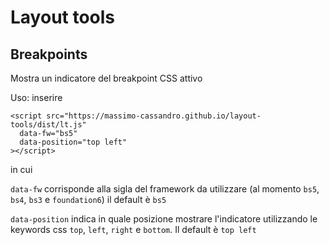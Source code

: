 # Layout tools

## Breakpoints 

Mostra un indicatore del breakpoint CSS attivo

Uso: inserire

```
<script src="https://massimo-cassandro.github.io/layout-tools/dist/lt.js"
  data-fw="bs5"
  data-position="top left"
></script>
```

in cui

`data-fw` corrisponde alla sigla del framework da utilizzare (al momento `bs5`, `bs4`, `bs3` e `foundation6`)
il default è `bs5`

`data-position` indica in quale posizione mostrare l'indicatore utilizzando le
keywords css `top`, `left`, `right` e `bottom`. Il default è `top left`
